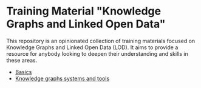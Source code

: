 # Training Material "Knowledge Graphs and Linked Open Data"

This repository is an opinionated collection of training materials
focused on Knowledge Graphs and Linked Open Data (LOD). It aims to
provide a resource for anybody looking to deepen their understanding
and skills in these areas.

- [Basics](./Basics.md)
- [Knowledge graphs systems and tools](./Knowlege_graph_systems_and_tools.md)
